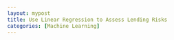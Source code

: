 ```yaml
---
layout: mypost
title: Use Linear Regression to Assess Lending Risks
categories: [Machine Learning]
---
```

